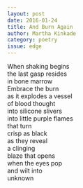 ```yaml
---
layout: post 
date: 2016-01-24
title: And Burn Again
author: Martha Kinkade
category: poetry
issue: edge
---
```

When shaking begins  
the last gasp resides  
in bone marrow  
Embrace the burn  
as it explodes a vessel  
of blood thought  
into silicone slivers  
into little purple flames  
that turn  
crisp as black  
as they reveal  
a clinging  
blaze that opens  
when the eyes pop  
and wilt into  
unknown
